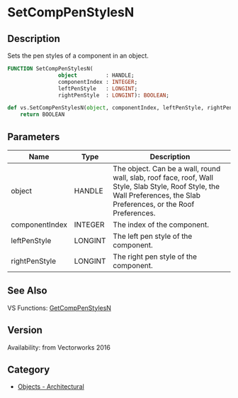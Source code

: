 # SetCompPenStylesN

## Description
Sets the pen styles of a component in an object.

```pascal
FUNCTION SetCompPenStylesN(
				object         : HANDLE;
				componentIndex : INTEGER;
				leftPenStyle   : LONGINT;
				rightPenStyle  : LONGINT): BOOLEAN;
```

```python
def vs.SetCompPenStylesN(object, componentIndex, leftPenStyle, rightPenStyle):
    return BOOLEAN
```

## Parameters
|Name|Type|Description|
|---|---|---|
|object|HANDLE|The object. Can be a wall, round wall, slab, roof face, roof, Wall Style, Slab Style, Roof Style, the Wall Preferences, the Slab Preferences, or the Roof Preferences.|
|componentIndex|INTEGER|The index of the component.|
|leftPenStyle|LONGINT|The left pen style of the component.|
|rightPenStyle|LONGINT|The right pen style of the component.|

## See Also
VS Functions:
[GetCompPenStylesN](GetCompPenStylesN.md)

## Version
Availability: from Vectorworks 2016

## Category
* [Objects - Architectural](../Categories/Objects%20-%20Architectural.md)
